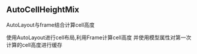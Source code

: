 ## AutoCellHeightMix
AutoLayout与frame结合计算cell高度

使用AutoLayout进行cell布局,利用Frame计算cell高度
并使用模型属性对第一次计算的cell高度进行缓存
